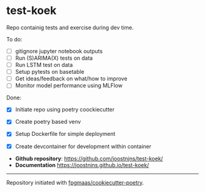 # test-koek

Repo containig tests and exercise during dev time.

To do:
- [ ] gitignore jupyter notebook outputs
- [ ] Run (S)ARIMA(X) tests on data
- [ ] Run LSTM test on data
- [ ] Setup pytests on basetable
- [ ] Get ideas/feedback on what/how to improve
- [ ] Monitor model performance using MLFlow

Done:
- [x] Initiate repo using poetry coockiecutter
- [x] Create poetry based venv
- [x] Setup Dockerfile for simple deployment
- [x] Create devcontainer for development within container


- **Github repository**: <https://github.com/joostnjns/test-koek/>
- **Documentation** <https://joostnjns.github.io/test-koek/>



---

Repository initiated with [fpgmaas/cookiecutter-poetry](https://github.com/fpgmaas/cookiecutter-poetry).
